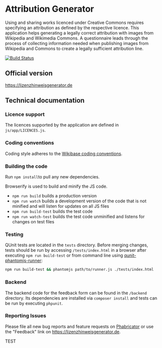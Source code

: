 # Attribution Generator

Using and sharing works licenced under Creative Commons requires specifying an attribution as defined by the respective licence. This application helps generating a legally correct attribution with images from Wikipedia and Wikimedia Commons.
A questionnaire leads through the process of collecting information needed when publishing images from Wikipedia and Commons to create a legally sufficient attribution line.

[![Build Status](https://travis-ci.org/wmde/Lizenzhinweisgenerator.svg?branch=master)](https://travis-ci.org/wmde/Lizenzhinweisgenerator
)

## Official version

https://lizenzhinweisgenerator.de

## Technical documentation

### Licence support

The licences supported by the application are defined in <code>js/app/LICENCES.js</code>.

### Coding conventions

Coding style adheres to the [Wikibase coding conventions](http://www.mediawiki.org/wiki/Wikibase/Coding_conventions).

### Building the code

Run `npm install`to pull any new dependencies.

Browserify is used to build and minify the JS code.

* `npm run build` builds a production version
* `npm run watch` builds a development version of the code that is not minified and will listen for updates on all JS files
* `npm run build-test` builds the test code
* `npm run watch-test` builds the test code unminified and listens for changes on test files

### Testing

QUnit tests are located in the <code>tests</code> directory. Before merging changes, tests should be run by accessing <code>/tests/index.html</code> in a browser after executing `npm run build-test` or from command line using [qunit-phantomjs-runner](https://github.com/jonkemp/qunit-phantomjs-runner):
```bash
npm run build-test && phantomjs path/to/runner.js ./tests/index.html
```

### Backend

The backend code for the feedback form can be found in the `/backend` directory. Its dependencies are installed via `composer install` and tests can be run by executing `phpunit`.

### Reporting Issues

Please file all new bug reports and feature requests on [Phabricator](https://phabricator.wikimedia.org/maniphest/task/create/?projects=tcb-team,attribution-generator&title=%5BAG%5D) or use the "Feedback" link on https://lizenzhinweisgenerator.de.

TEST